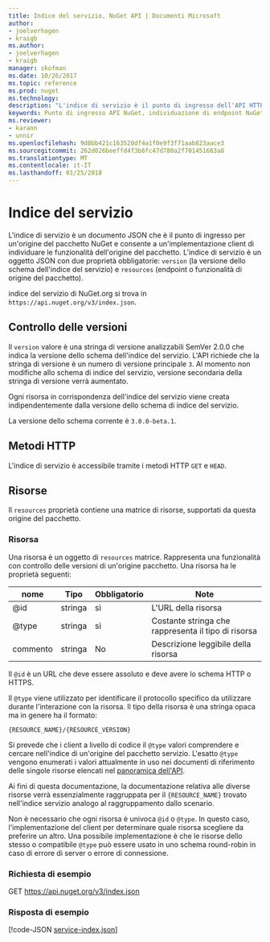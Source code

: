 ```yaml
---
title: Indice del servizio, NuGet API | Documenti Microsoft
author:
- joelverhagen
- kraigb
ms.author:
- joelverhagen
- kraigb
manager: skofman
ms.date: 10/26/2017
ms.topic: reference
ms.prod: nuget
ms.technology: 
description: "L'indice di servizio è il punto di ingresso dell'API HTTP NuGet e vengono elencate le funzionalità del server."
keywords: Punto di ingresso API NuGet, individuazione di endpoint NuGetA PI
ms.reviewer:
- karann
- unnir
ms.openlocfilehash: 9d0bb421c163520df4a1f0e9f3f71aab823aace3
ms.sourcegitcommit: 262d026beeffd4f3b6fc47d780a2f701451663a8
ms.translationtype: MT
ms.contentlocale: it-IT
ms.lasthandoff: 01/25/2018
---
```

# <a name="service-index"></a>Indice del servizio

L'indice di servizio è un documento JSON che è il punto di ingresso per un'origine del pacchetto NuGet e consente a un'implementazione client di individuare le funzionalità dell'origine del pacchetto. L'indice di servizio è un oggetto JSON con due proprietà obbligatorie: `version` (la versione dello schema dell'indice del servizio) e `resources` (endpoint o funzionalità di origine del pacchetto).

indice del servizio di NuGet.org si trova in `https://api.nuget.org/v3/index.json`.

## <a name="versioning"></a>Controllo delle versioni

Il `version` valore è una stringa di versione analizzabili SemVer 2.0.0 che indica la versione dello schema dell'indice del servizio.
L'API richiede che la stringa di versione è un numero di versione principale `3`. Al momento non modifiche allo schema di indice del servizio, versione secondaria della stringa di versione verrà aumentato.

Ogni risorsa in corrispondenza dell'indice del servizio viene creata indipendentemente dalla versione dello schema di indice del servizio.

La versione dello schema corrente è `3.0.0-beta.1`.

## <a name="http-methods"></a>Metodi HTTP

L'indice di servizio è accessibile tramite i metodi HTTP `GET` e `HEAD`.

## <a name="resources"></a>Risorse

Il `resources` proprietà contiene una matrice di risorse, supportati da questa origine del pacchetto.

### <a name="resource"></a>Risorsa

Una risorsa è un oggetto di `resources` matrice. Rappresenta una funzionalità con controllo delle versioni di un'origine pacchetto. Una risorsa ha le proprietà seguenti:

nome          | Tipo   | Obbligatorio | Note
------------- | ------ | -------- | -----
@id           | stringa | sì      | L'URL della risorsa
@type         | stringa | sì      | Costante stringa che rappresenta il tipo di risorsa
commento       | stringa | No       | Descrizione leggibile della risorsa

Il `@id` è un URL che deve essere assoluto e deve avere lo schema HTTP o HTTPS.

Il `@type` viene utilizzato per identificare il protocollo specifico da utilizzare durante l'interazione con la risorsa. Il tipo della risorsa è una stringa opaca ma in genere ha il formato:

    {RESOURCE_NAME}/{RESOURCE_VERSION}

Si prevede che i client a livello di codice il `@type` valori comprendere e cercare nell'indice di un'origine del pacchetto servizio. L'esatto `@type` vengono enumerati i valori attualmente in uso nei documenti di riferimento delle singole risorse elencati nel [panoramica dell'API](overview.md#resources-and-schema).

Ai fini di questa documentazione, la documentazione relativa alle diverse risorse verrà essenzialmente raggruppata per il `{RESOURCE_NAME}` trovato nell'indice servizio analogo al raggruppamento dallo scenario. 

Non è necessario che ogni risorsa è univoca `@id` o `@type`. In questo caso, l'implementazione del client per determinare quale risorsa scegliere da preferire un altro. Una possibile implementazione è che le risorse dello stesso o compatibile `@type` può essere usato in uno schema round-robin in caso di errore di server o errore di connessione.

### <a name="sample-request"></a>Richiesta di esempio

GET https://api.nuget.org/v3/index.json

### <a name="sample-response"></a>Risposta di esempio

[!code-JSON [service-index.json](./_data/service-index.json)]
